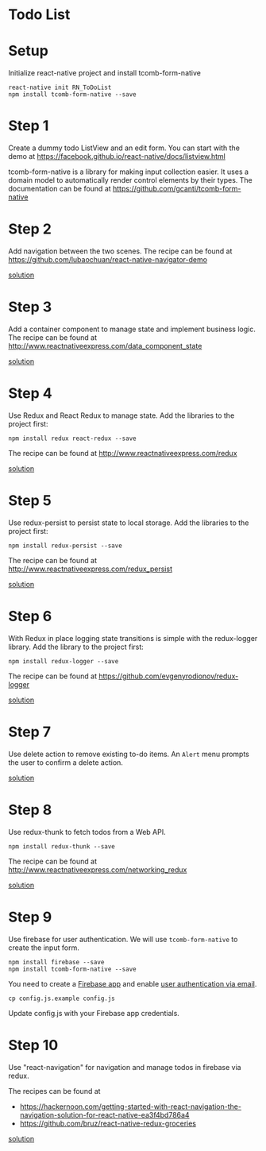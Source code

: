 # Todo List
# Setup
Initialize react-native project and install tcomb-form-native
```shell
react-native init RN_ToDoList
npm install tcomb-form-native --save
```

# Step 1
Create a dummy todo ListView and an edit form.
You can start with the demo at https://facebook.github.io/react-native/docs/listview.html

tcomb-form-native is a library for making input collection easier. It uses a domain model to automatically render control elements by their types. The documentation can be found at https://github.com/gcanti/tcomb-form-native
# Step 2
Add navigation between the two scenes. The recipe can be found at https://github.com/lubaochuan/react-native-navigator-demo

[solution](https://github.com/lubaochuan/RN-ToDoList/tree/04b1e18a7c0e592e11eb667aa05af2899ab53742)
# Step 3
Add a container component to manage state and implement business logic.
The recipe can be found at http://www.reactnativeexpress.com/data_component_state

[solution](https://github.com/lubaochuan/RN-ToDoList/tree/68cb817f060a09e6296fa3a7f8b93236ee1186af)
# Step 4
Use Redux and React Redux to manage state. Add the libraries to the project first:
```
npm install redux react-redux --save
```
The recipe can be found at http://www.reactnativeexpress.com/redux

[solution](https://github.com/lubaochuan/RN-ToDoList/tree/8c3cbdc95781bf75e579659a21756a6b2412391e)

# Step 5
Use redux-persist to persist state to local storage. Add the libraries to the project first:
```
npm install redux-persist --save
```
The recipe can be found at http://www.reactnativeexpress.com/redux_persist

[solution](https://github.com/lubaochuan/RN-ToDoList/tree/aa9e1499998c88b19d3a96bb5e27e0487c48f82e)

# Step 6
With Redux in place logging state transitions is simple with the redux-logger library. Add the library to the project first:
```
npm install redux-logger --save
```
The recipe can be found at https://github.com/evgenyrodionov/redux-logger

[solution](https://github.com/lubaochuan/RN-ToDoList/tree/20cbd3b1fbc67703d832bf059a1d8db7c3f3e91f)

# Step 7
Use delete action to remove existing to-do items. An `Alert` menu prompts the user to confirm a delete action.

[solution](https://github.com/lubaochuan/RN-ToDoList/tree/a50b05ea66d82dae8361da24f80c45637943e96c)

# Step 8
Use redux-thunk to fetch todos from a Web API.
```
npm install redux-thunk --save
```
The recipe can be found at http://www.reactnativeexpress.com/networking_redux

[solution](https://github.com/lubaochuan/RN-ToDoList/tree/e830053bfa4e498b01214a95946c3c3720082265)
# Step 9
Use firebase for user authentication. We will use `tcomb-form-native` to create the input form.
```
npm install firebase --save
npm install tcomb-form-native --save
```
You need to create a [Firebase app](https://firebase.google.com/) and enable [user authentication via email](https://cdn-images-1.medium.com/max/1600/1*jiTjs8uGm2YzUGhVscZnfQ.png).
```
cp config.js.example config.js
```
Update config.js with your Firebase app credentials.

# Step 10
Use "react-navigation" for navigation and manage todos in firebase via redux.

The recipes can be found at
- https://hackernoon.com/getting-started-with-react-navigation-the-navigation-solution-for-react-native-ea3f4bd786a4
- https://github.com/bruz/react-native-redux-groceries

[solution](https://github.com/lubaochuan/RN-ToDoList/tree/4e5dd2fef717e430aa06042e684493f7348f235a)
